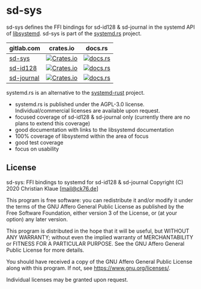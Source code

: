 # sd-sys

sd-sys defines the FFI bindings for sd-id128 & sd-journal in the systemd API of [libsystemd](https://www.freedesktop.org/software/systemd/man/sd-id128.html).  sd-sys is part of the [systemd.rs](https://gitlab.com/systemd.rs) project.

gitlab.com | crates.io | docs.rs
-----------|-----------|--------
[sd-sys](https://gitlab.com/systemd.rs/sd-sys) | [![Crates.io](https://img.shields.io/crates/v/sd-sys)](https://crates.io/crates/sd-sys) | [![docs.rs](https://docs.rs/sd-sys/badge.svg)](https://docs.rs/sd-sys/)
[sd-id128](https://gitlab.com/systemd.rs/sd-id128) | [![Crates.io](https://img.shields.io/crates/v/sd-id128)](https://crates.io/crates/sd-id128) | [![docs.rs](https://docs.rs/sd-id128/badge.svg)](https://docs.rs/sd-id128/)
[sd-journal](https://gitlab.com/systemd.rs/sd-journal) | [![Crates.io](https://img.shields.io/crates/v/sd-journal)](https://crates.io/crates/sd-journal) | [![docs.rs](https://docs.rs/sd-journal/badge.svg)](https://docs.rs/sd-journal)

systemd.rs is an alternative to the [systemd-rust](https://github.com/jmesmon/rust-systemd) project.

- systemd.rs is published under the AGPL-3.0 license. Individual/commercial licenses are available upon request.
- focused coverage of sd-id128 & sd-journal only (currently there are no plans to extend this coverage)
- good documentation with links to the libsystemd documentation
- 100% coverage of libsystemd within the area of focus
- good test coverage
- focus on usability

## License

sd-sys: FFI bindings to systemd for sd-id128 & sd-journal
Copyright (C) 2020 Christian Klaue [mail@ck76.de]

This program is free software: you can redistribute it and/or modify
it under the terms of the GNU Affero General Public License as published by
the Free Software Foundation, either version 3 of the License, or
(at your option) any later version.

This program is distributed in the hope that it will be useful,
but WITHOUT ANY WARRANTY; without even the implied warranty of
MERCHANTABILITY or FITNESS FOR A PARTICULAR PURPOSE.  See the
GNU Affero General Public License for more details.

You should have received a copy of the GNU Affero General Public License
along with this program.  If not, see <https://www.gnu.org/licenses/>.

Individual licenses may be granted upon request.
